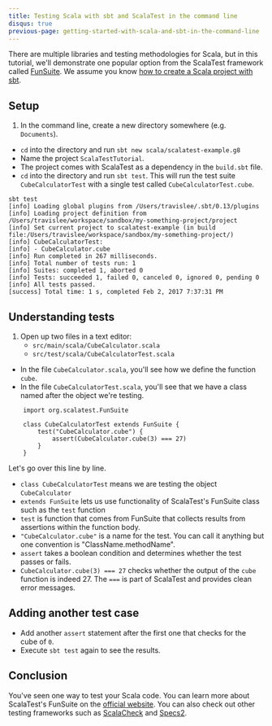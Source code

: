 ```yaml
---
title: Testing Scala with sbt and ScalaTest in the command line
disqus: true
previous-page: getting-started-with-scala-and-sbt-in-the-command-line
---
```


There are multiple libraries and testing methodologies for Scala,
but in this tutorial, we'll demonstrate one popular option from the ScalaTest framework
called [FunSuite](http://www.scalatest.org/getting_started_with_fun_suite).
We assume you know [how to create a Scala project with sbt](http://scala-lang.org/documentation/getting-started-sbt-track/getting-started-with-scala-and-sbt-in-the-command-line.html).

## Setup
1. In the command line, create a new directory somewhere (e.g. `Documents`).
* `cd` into the directory and run `sbt new scala/scalatest-example.g8`
* Name the project `ScalaTestTutorial`.
* The project comes with ScalaTest as a dependency in the `build.sbt` file.
* `cd` into the directory and run `sbt test`. This will run the test suite
`CubeCalculatorTest` with a single test called `CubeCalculatorTest.cube`.
```
sbt test
[info] Loading global plugins from /Users/travislee/.sbt/0.13/plugins
[info] Loading project definition from /Users/travislee/workspace/sandbox/my-something-project/project
[info] Set current project to scalatest-example (in build file:/Users/travislee/workspace/sandbox/my-something-project/)
[info] CubeCalculatorTest:
[info] - CubeCalculator.cube
[info] Run completed in 267 milliseconds.
[info] Total number of tests run: 1
[info] Suites: completed 1, aborted 0
[info] Tests: succeeded 1, failed 0, canceled 0, ignored 0, pending 0
[info] All tests passed.
[success] Total time: 1 s, completed Feb 2, 2017 7:37:31 PM
```

## Understanding tests
1.  Open up two files in a text editor:
    * `src/main/scala/CubeCalculator.scala`
    * `src/test/scala/CubeCalculatorTest.scala`
* In the file `CubeCalculator.scala`, you'll see how we define the function `cube`.
* In the file `CubeCalculatorTest.scala`, you'll see that we have a class
named after the object we're testing.
```
    import org.scalatest.FunSuite

    class CubeCalculatorTest extends FunSuite {
        test("CubeCalculator.cube") {
            assert(CubeCalculator.cube(3) === 27)
        }
    }

```

Let's go over this line by line.

* `class CubeCalculatorTest` means we are testing the object `CubeCalculator`
* `extends FunSuite` lets us use functionality of ScalaTest's FunSuite class
such as the `test` function
* `test` is function that comes from FunSuite that collects
results from assertions within the function body.
* `"CubeCalculator.cube"` is a name for the test. You can call it anything but
one convention is "ClassName.methodName".
* `assert` takes a boolean condition and determines whether the test passes or fails.
* `CubeCalculator.cube(3) === 27` checks whether the output of the `cube` function is
indeed 27. The `===` is part of ScalaTest and provides clean error messages.

## Adding another test case
* Add another `assert` statement after the first one that checks for the cube
of `0`.
* Execute `sbt test` again to see the results.

## Conclusion
You've seen one way to test your Scala code. You can learn more about
ScalaTest's FunSuite on the [official website](http://www.scalatest.org/getting_started_with_fun_suite). You can also check out other testing frameworks such as  [ScalaCheck](https://www.scalacheck.org/) and [Specs2](https://etorreborre.github.io/specs2/).

